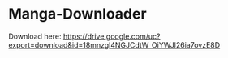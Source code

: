 # Manga-Downloader

Download here: https://drive.google.com/uc?export=download&id=18mnzgl4NGJCdtW_OiYWJl26ia7ovzE8D
